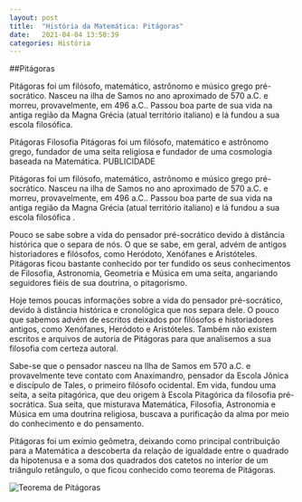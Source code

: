 ```yaml
---
layout: post
title:  "História da Matemática: Pitágoras"
date:   2021-04-04 13:50:39
categories: História
---
```

##Pitágoras

Pitágoras foi um filósofo, matemático, astrônomo e músico grego pré-socrático. Nasceu na ilha de Samos no ano aproximado de 570 a.C. e morreu, provavelmente, em 496 a.C.. Passou boa parte de sua vida na antiga região da Magna Grécia (atual território italiano) e lá fundou a sua escola filosófica.


Pitágoras
Filosofia
Pitágoras foi um filósofo, matemático e astrônomo grego, fundador de uma seita religiosa e fundador de uma cosmologia baseada na Matemática.
PUBLICIDADE

Pitágoras foi um filósofo, matemático, astrônomo e músico grego pré-socrático. Nasceu na ilha de Samos no ano aproximado de 570 a.C. e morreu, provavelmente, em 496 a.C.. Passou boa parte de sua vida na antiga região da Magna Grécia (atual território italiano) e lá fundou a sua escola filosófica .

Pouco se sabe sobre a vida do pensador pré-socrático devido à distância histórica que o separa de nós. O que se sabe, em geral, advém de antigos historiadores e filósofos, como Heródoto, Xenófanes e Aristóteles. Pitágoras ficou bastante conhecido por ter fundido os seus conhecimentos de Filosofia, Astronomia, Geometria e Música em uma seita, angariando seguidores fiéis de sua doutrina, o pitagorismo.


Hoje temos poucas informações sobre a vida do pensador pré-socrático, devido à distância histórica e cronológica que nos separa dele. O pouco que sabemos advém de escritos deixados por filósofos e historiadores antigos, como Xenófanes, Heródoto e Aristóteles. Também não existem escritos e arquivos de autoria de Pitágoras para que analisemos a sua filosofia com certeza autoral.

Sabe-se que o pensador nasceu na Ilha de Samos em 570 a.C. e provavelmente teve contato com Anaximandro, pensador da Escola Jônica e discípulo de Tales, o primeiro filósofo ocidental. Em vida, fundou uma seita, a seita pitagórica, que deu origem à Escola Pitagórica da filosofia pré-socrática. Sua seita, que misturava Matemática, Filosofia, Astronomia e Música em uma doutrina religiosa, buscava a purificação da alma por meio do conhecimento e do pensamento.

Pitágoras foi um exímio geômetra, deixando como principal contribuição para a Matemática a descoberta da relação de igualdade entre o quadrado da hipotenusa e a soma dos quadrados dos catetos no interior de um triângulo retângulo, o que ficou conhecido como teorema de Pitágoras.

![Teorema de Pitágoras](/static/teoremapitagoras.png)